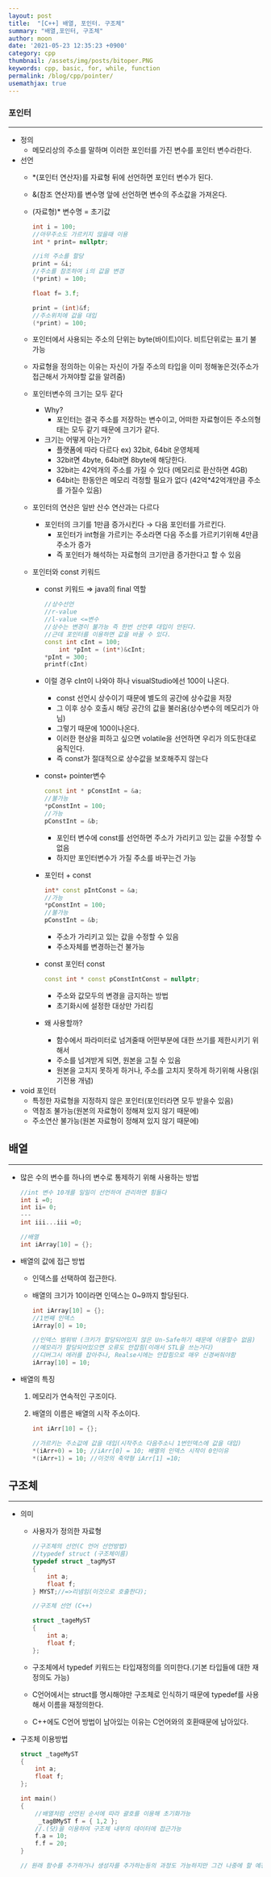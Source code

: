 ```yaml
---
layout: post
title:  "[C++] 배열, 포인터. 구조체"
summary: "배열,포인터, 구조체"
author: moon
date: '2021-05-23 12:35:23 +0900'
category: cpp
thumbnail: /assets/img/posts/bitoper.PNG
keywords: cpp, basic, for, while, function
permalink: /blog/cpp/pointer/
usemathjax: true
---
```


### 포인터

---

- 정의
    - 메모리상의 주소를 말하며 이러한 포인터를 가진 변수를 포인터 변수라한다.
- 선언
    - *(포인터 연산자)를 자료형 뒤에 선언하면 포인터 변수가 된다.
    - &(참조 연산자)를 변수명 앞에 선언하면 변수의 주소값을 가져온다.
    - (자료형)* 변수명 = 초기값

        ```cpp
        int i = 100;
        //아무주소도 가르키지 않을때 이용
        int * print= nullptr;

        //i의 주소를 할당
        print = &i;
        //주소를 참조하여 i의 값을 변경
        (*print) = 100;

        float f= 3.f;

        print = (int)&f;
        //주소위치에 값을 대입
        (*print) = 100;
        ```

    - 포인터에서 사용되는 주소의 단위는 byte(바이트)이다. 비트단위로는 표기 불가능
    - 자료형을 정의하는 이유는 자신이 가질 주소의 타입을 이미 정해놓은것(주소가 접근해서 가져야할 값을 알려줌)
    - 포인터변수의 크기는 모두 같다
        - Why?
            - 포인터는 결국 주소를 저장하는 변수이고, 어떠한 자료형이든 주소의형태는 모두 같기 때문에 크기가 같다.
        - 크기는 어떻게 아는가?
            - 플랫폼에 따라 다르다 ex) 32bit, 64bit 운영체제
            - 32bit면 4byte, 64bit면 8byte에 해당한다.
            - 32bit는 42억개의 주소를 가질 수 있다 (메모리로 환산하면 4GB)
            - 64bit는 한동안은 메모리 걱정할 필요가 없다 (42억*42억개만큼 주소를 가질수 있음)
    - 포인터의 연산은 일반 산수 연산과는 다르다
        - 포인터의 크기를 1만큼 증가시킨다 → 다음 포인터를 가르킨다.
            - 포인터가 int형을 가르키는 주소라면 다음 주소를 가르키기위해 4만큼 주소가 증가
            - 즉 포인터가 해석하는 자료형의 크기만큼 증가한다고 할 수 있음
    - 포인터와 const 키워드
        - const 키워드 ⇒ java의 final 역할

            ```cpp
            //상수선언
            //r-value
            //l-value <=변수
            //상수는 변경이 불가능 즉 한번 선언후 대입이 안된다.
            //근데 포인터를 이용하면 값을 바꿀 수 있다.
            const int cInt = 100;
            	int *pInt = (int*)&cInt;
            *pInt = 300;
            printf(cInt)
            ```

        - 이럴 경우 cInt이 나와야 하나 visualStudio에선 100이 나온다.
            - const 선언시 상수이기 때문에 별도의 공간에 상수값을 저장
            - 그 이후 상수 호출시 해당 공간의 값을 불러옴(상수변수의 메모리가 아님)
            - 그렇기 때문에 100이나온다.
            - 이러한 현상을 피하고 싶으면 volatile을 선언하면 우리가 의도한대로 움직인다.
            - 즉 const가 절대적으로 상수값을 보호해주지 않는다
        - const+ pointer변수

            ```cpp
            const int * pConstInt = &a;
            //불가능
            *pConstInt = 100;
            //가능
            pConstInt = &b;
            ```

            - 포인터 변수에 const를 선언하면 주소가 가리키고 있는 값을 수정할 수 없음
            - 하지만 포인터변수가 가질 주소를 바꾸는건 가능
        - 포인터 + const

            ```cpp
            int* const pIntConst = &a;
            //가능
            *pConstInt = 100;
            //불가능
            pConstInt = &b;
            ```

            - 주소가 가리키고 있는 값을 수정할 수 있음
            - 주소자체를 변경하는건 불가능
        - const 포인터 const

            ```cpp
            const int * const pConstIntConst = nullptr;
            ```

            - 주소와 값모두의 변경을 금지하는 방법
            - 초기화시에 설정한 대상만 가리킴
        - 왜 사용할까?
            - 함수에서 파라미터로 넘겨줄때 어떤부분에 대한 쓰기를 제한시키기 위해서
            - 주소를 넘겨받게 되면, 원본을 고칠 수 있음
            - 원본을 고치지 못하게 하거나, 주소를 고치지 못하게 하기위해 사용(읽기전용 개념)
- void  포인터
    - 특정한 자료형을 지정하지 않은 포인터(포인터라면 모두 받을수 있음)
    - 역참조 불가능(원본의 자료형이 정해져 있지 않기 때문에)
    - 주소연산 불가능(원본 자료형이 정해져 있지 않기 때문에)

## 배열

---

- 많은 수의 변수를 하나의 변수로 통제하기 위해 사용하는 방법

    ```cpp
    //int 변수 10개를 일일이 선언하여 관리하면 힘들다
    int i =0;
    int ii= 0;
    ---
    int iii...iii =0;

    //배열
    int iArray[10] = {};
    ```

- 배열의 값에 접근 방법
    - 인덱스를 선택하여 접근한다.
    - 배열의 크기가 10이라면 인덱스는 0~9까지 할당된다.

        ```cpp
        int iArray[10] = {};
        //1번째 인덱스
        iArray[0] = 10;

        //인덱스 범위밖 (크키가 할당되어있지 않은 Un-Safe하기 때문에 이용할수 없음)
        //메모리가 할당되어있으면 오류도 안잡힘(이래서 STL을 쓰는거다)
        //디버그시 에러를 잡아주나, Realse시에는 안잡힘으로 매우 신경써줘야함
        iArray[10] = 10;
        ```

- 배열의 특징
    1. 메모리가 연속적인 구조이다.
    2. 배열의 이름은 배열의 시작 주소이다.

        ```cpp
        int iArr[10] = {};

        //가르키는 주소값에 값을 대입(시작주소 다음주소니 1번인덱스에 값을 대입)
        *(iArr+0) = 10; //iArr[0] = 10; 배열의 인덱스 시작이 0인이유
        *(iArr+1) = 10; //이것의 축약형 iArr[1] =10;

        ```

## 구조체

---

- 의미
    - 사용자가 정의한 자료형

        ```cpp
        //구조체의 선언(C 언어 선언방법)
        //typedef struct (구조체이름)
        typedef struct _tagMyST
        {
        	int a;
        	float f;
        } MYST;//=>리넴임(이것으로 호출한다);

        //구조체 선언 (C++)

        struct _tageMyST
        {
        	int a;
        	float f;	
        };
        ```

    - 구조체에서 typedef 키워드는 타입재정의를 의미한다.(기본 타입들에 대한 재정의도 가능)
    - C언어에서는 struct를 명시해야만 구조체로 인식하기 때문에 typedef를 사용해서 이름을 재정의한다.
    - C++에도 C언어 방법이 남아있는 이유는 C언어와의 호환때문에 남아있다.
- 구조체 이용방법

    ```cpp
    struct _tageMyST
    {
    	int a;
    	float f;	
    };

    int main()
    {
    	//배열처럼 선언된 순서에 따라 괄호를 이용해 초기화가능
    	 _tagBMyST f = { 1,2 };
    	//.(닷)을 이용하여 구조체 내부의 데이터에 접근가능
    	f.a = 10;
    	f.f = 20;
    }

    // 원래 함수를 추가하거나 생성자를 추가하는등의 과정도 가능하지만 그건 나중에 할 예정
    ```